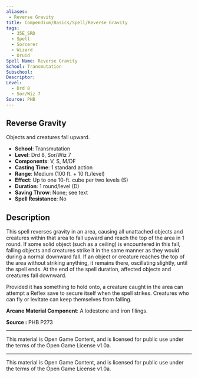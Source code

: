 ```yaml
---
aliases:
 - Reverse Gravity  
title: Compendium/Basics/Spell/Reverse Gravity  
tags:  
  - 35E_SRD  
  - Spell  
  - Sorcerer  
  - Wizard  
  - Druid  
Spell Name: Reverse Gravity  
School: Transmutation  
Subschool:  
Descriptor:  
Level:  
  - Drd 8  
  - Sor/Wiz 7  
Source: PHB  
---
```


## Reverse Gravity

Objects and creatures fall upward.

- **School**: Transmutation  
- **Level**: Drd 8, Sor/Wiz 7  
- **Components**: V, S, M/DF  
- **Casting Time**: 1 standard action  
- **Range**: Medium (100 ft. + 10 ft./level)  
- **Effect**: Up to one 10-ft. cube per two levels (S)  
- **Duration**: 1 round/level (D)  
- **Saving Throw**: None; see text  
- **Spell Resistance**: No

## Description

This spell reverses gravity in an area, causing all unattached objects and creatures within that area to fall upward and reach the top of the area in 1 round. If some solid object (such as a ceiling) is encountered in this fall, falling objects and creatures strike it in the same manner as they would during a normal downward fall. If an object or creature reaches the top of the area without striking anything, it remains there, oscillating slightly, until the spell ends. At the end of the spell duration, affected objects and creatures fall downward.

Provided it has something to hold onto, a creature caught in the area can attempt a Reflex save to secure itself when the spell strikes. Creatures who can fly or levitate can keep themselves from falling.

**Arcane Material Component**: A lodestone and iron filings.


**Source :** PHB P273

---

This material is Open Game Content, and is licensed for public use under  
the terms of the Open Game License v1.0a.

---

This material is Open Game Content, and is licensed for public use under the terms of the Open Game License v1.0a.
